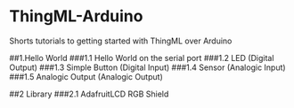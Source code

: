 # ThingML-Arduino
Shorts tutorials to getting started with ThingML over Arduino

##1.Hello World
###1.1 Hello World on the serial port
###1.2 LED (Digital Output)
###1.3 Simple Button (Digital Input)
###1.4 Sensor (Analogic Input)
###1.5 Analogic Output (Analogic Output)

##2 Library
###2.1 AdafruitLCD RGB Shield
